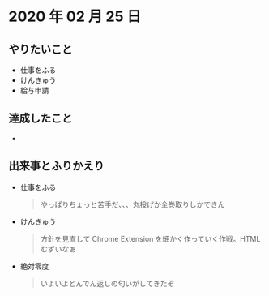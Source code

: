 # 2020 年 02 月 25 日

## やりたいこと

- 仕事をふる
- けんきゅう
- 給与申請

## 達成したこと

-

## 出来事とふりかえり

- 仕事をふる
  > やっぱりちょっと苦手だ、、、丸投げか全巻取りしかできん
- けんきゅう
  > 方針を見直して Chrome Extension を細かく作っていく作戦。HTML むずいなぁ
- 絶対零度
  > いよいよどんでん返しの匂いがしてきたぞ
